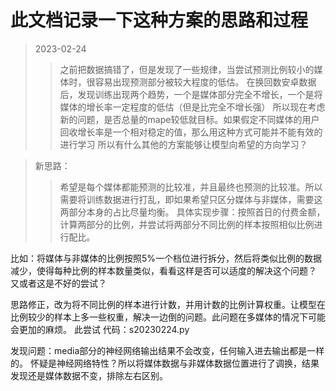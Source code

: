 # 此文档记录一下这种方案的思路和过程

> 2023-02-24
>> 之前把数据搞错了，但是发现了一些规律，当尝试预测比例较小的媒体时，很容易出现预测部分被较大程度的低估。
>> 在换回数安卓数据后，发现训练出现两个趋势，一个是媒体部分完全不增长，一个是将媒体的增长率一定程度的低估（但是比完全不增长强） 
>> 所以现在考虑新的问题，是否总量的mape较低就目标。如果假定不同媒体的用户回收增长率是一个相对稳定的值，那么用这种方式可能并不能有效的进行学习
>> 所以有什么其他的方案能够让模型向希望的方向学习？

> 新思路：
>> 希望是每个媒体都能预测的比较准，并且最终也预测的比较准。所以需要将训练数据进行打乱，即如果希望只区分媒体与非媒体，需要这两部分本身的占比尽量均衡。
>> 具体实现步骤：按照首日的付费金额，计算两部分的比例，并尝试将两部分不同比例的样本按照相似比例进行配比。

比如：将媒体与非媒体的比例按照5%一个档位进行拆分，然后将类似比例的数据减少，使得每种比例的样本数量类似，看看这样是否可以适度的解决这个问题？ 又或者这是不好的尝试？

思路修正，改为将不同比例的样本进行计数，并用计数的比例计算权重。让模型在比例较少的样本上多一些权重，解决一边倒的问题。此问题在多媒体的情况下可能会更加的麻烦。
此尝试 代码：s20230224.py

发现问题：media部分的神经网络输出结果不会改变，任何输入进去输出都是一样的。
怀疑是神经网络特性？所以将媒体数据与非媒体数据位置进行了调换，结果发现还是媒体数据不变，排除左右区别。
